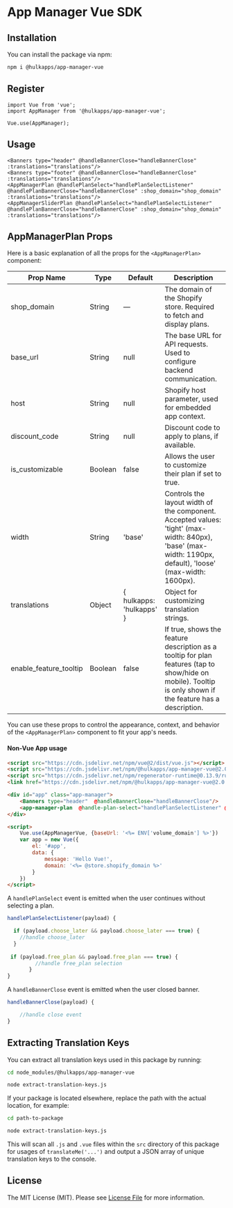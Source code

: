 # App Manager Vue SDK

[//]: # (This is where your description should go. Try and limit it to a paragraph or two, and maybe throw in a mention of what PSRs you support to avoid any confusion with users and contributors.)

## Installation

You can install the package via npm:

```bash
npm i @hulkapps/app-manager-vue
```

## Register

```vue
import Vue from 'vue';
import AppManager from '@hulkapps/app-manager-vue';

Vue.use(AppManager);
```


## Usage

```vue
<Banners type="header" @handleBannerClose="handleBannerClose" :translations="translations"/>
<Banners type="footer" @handleBannerClose="handleBannerClose" :translations="translations"/>
<AppManagerPlan @handlePlanSelect="handlePlanSelectListener" @handlePlanBannerClose="handleBannerClose" :shop_domain="shop_domain" :translations="translations"/>
<AppManagerSliderPlan @handlePlanSelect="handlePlanSelectListener" @handlePlanBannerClose="handleBannerClose" :shop_domain="shop_domain" :translations="translations"/>
```

## AppManagerPlan Props

Here is a basic explanation of all the props for the `<AppManagerPlan>` component:

| Prop Name      | Type    | Default   | Description                                                                 |
|--------------- |---------|-----------|-----------------------------------------------------------------------------|
| shop_domain    | String  | —         | The domain of the Shopify store. Required to fetch and display plans.       |
| base_url       | String  | null      | The base URL for API requests. Used to configure backend communication.     |
| host           | String  | null      | Shopify host parameter, used for embedded app context.                      |
| discount_code  | String  | null      | Discount code to apply to plans, if available.                              |
| is_customizable| Boolean | false     | Allows the user to customize their plan if set to true.                     |
| width          | String  | 'base'    | Controls the layout width of the component. Accepted values: 'tight' (max-width: 840px), 'base' (max-width: 1190px, default), 'loose' (max-width: 1600px). |
| translations   | Object  | { hulkapps: 'hulkapps' } | Object for customizing translation strings.           |
| enable_feature_tooltip | Boolean | false | If true, shows the feature description as a tooltip for plan features (tap to show/hide on mobile). Tooltip is only shown if the feature has a description. |

You can use these props to control the appearance, context, and behavior of the `<AppManagerPlan>` component to fit your app's needs.

#### Non-Vue App usage

```html
<script src="https://cdn.jsdelivr.net/npm/vue@2/dist/vue.js"></script>
<script src="https://cdn.jsdelivr.net/npm/@hulkapps/app-manager-vue@2.0.3/dist/app-manager-vue.min.js"></script>
<script src="https://cdn.jsdelivr.net/npm/regenerator-runtime@0.13.9/runtime.min.js"></script>
<link href="https://cdn.jsdelivr.net/npm/@hulkapps/app-manager-vue@2.0.3/dist/hulkapps-app-manager.css" rel="stylesheet">

<div id="app" class="app-manager">
    <Banners type="header"  @handleBannerClose="handleBannerClose"/>
    <app-manager-plan  @handle-plan-select="handlePlanSelectListener" @handlePlanBannerClose="handleBannerClose" :translations="translations" shop_domain="<%= @store.shopify_domain %>" />
</div>

<script>
    Vue.use(AppManagerVue, {baseUrl: '<%= ENV['volume_domain'] %>'})
    var app = new Vue({
        el: '#app',
        data: {
            message: 'Hello Vue!',
            domain: '<%= @store.shopify_domain %>'
        }
    })
</script>
```

A `handlePlanSelect` event is emitted when the user continues without selecting a plan.

```javascript
handlePlanSelectListener(payload) {

  if (payload.choose_later && payload.choose_later === true) {
    //handle choose_later
  }
    
 if (payload.free_plan && payload.free_plan === true) {
         //handle free_plan selection
       }
}
```


A `handleBannerClose` event is emitted when the user closed banner.

```javascript
handleBannerClose(payload) {

    //handle close event
}
```

## Extracting Translation Keys

You can extract all translation keys used in this package by running:

```bash
cd node_modules/@hulkapps/app-manager-vue
```
```bash
node extract-translation-keys.js
```

If your package is located elsewhere, replace the path with the actual location, for example:

```bash
cd path-to-package
```
```bash
node extract-translation-keys.js
```

This will scan all `.js` and `.vue` files within the `src` directory of this package for usages of `translateMe('...')` and output a JSON array of unique translation keys to the console.

## License

The MIT License (MIT). Please see [License File](LICENSE) for more information.